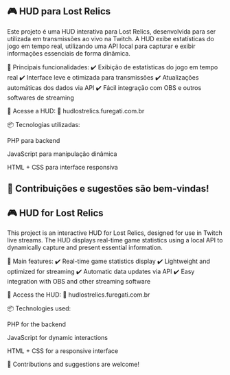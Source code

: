 <h2>🎮  HUD para Lost Relics </h2>

Este projeto é uma HUD interativa para Lost Relics, desenvolvida para ser utilizada em transmissões ao vivo na Twitch. A HUD exibe estatísticas do jogo em tempo real, utilizando uma API local para capturar e exibir informações essenciais de forma dinâmica.

🔹 Principais funcionalidades:
✔️ Exibição de estatísticas do jogo em tempo real
✔️ Interface leve e otimizada para transmissões
✔️ Atualizações automáticas dos dados via API
✔️ Fácil integração com OBS e outros softwares de streaming

📌 Acesse a HUD:
🔗 hudlostrelics.furegati.com.br

📦 Tecnologias utilizadas:

PHP para backend

JavaScript para manipulação dinâmica

HTML + CSS para interface responsiva

🚀 Contribuições e sugestões são bem-vindas!
----------------------------------------------

<h2>🎮  HUD for Lost Relics </h2>
This project is an interactive HUD for Lost Relics, designed for use in Twitch live streams. The HUD displays real-time game statistics using a local API to dynamically capture and present essential information.

🔹 Main features:
✔️ Real-time game statistics display
✔️ Lightweight and optimized for streaming
✔️ Automatic data updates via API
✔️ Easy integration with OBS and other streaming software

📌 Access the HUD:
🔗 hudlostrelics.furegati.com.br

📦 Technologies used:

PHP for the backend

JavaScript for dynamic interactions

HTML + CSS for a responsive interface

🚀 Contributions and suggestions are welcome!
